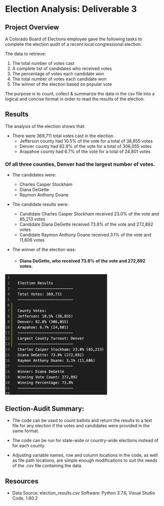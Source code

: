 # Election Analysis: Deliverable 3

## Project Overview

A Colorado Board of Elections employee gave the following tasks to complete the election audit of a recent local congressional election.

 The data to retrieve: 
 1. The total number of votes cast
 2. A complete list of candidates who received votes
 3. The percentage of votes each candidate won
 4. The total number of votes each candidate won
 5. The winner of the election based on popular vote

The purpose is to count, collect & summarize the data in the csv file into
a logical and concise format in order to read the results of the election.

## Results

The analysis of the election shows that:

* There were 369,711 total votes cast in the election.
	- Jefferson county had 10.5% of the vote for a total of 38,855 votes
	- Denver county had 82.8% of the vote for a total of 306,055 votes
	- Arapahoe county had 6.7% of the vote for a total of 24,801 votes

### Of all three counties, Denver had the largest number of votes.

* The candidates were:
	- Charles Casper Stockham
	- Diana DeGette
	- Raymon Anthony Doane

* The candidate results were:
	- Candidate Charles Casper Stockham received 23.0% of the vote and 85,213 votes
	- Candidate Diana DeGette received 73.8% of the vote and 272,892 votes
	- Candidate Raymon Anthony Doane received 3.1% of the vote and 11,606 votes

* The winner of the election was:
	- #### Diana DeGette, who received 73.8% of the vote and 272,892 votes.



![PyPoll_Results](https://github.com/forrestcasey/Election_Analysis/blob/main/PyPoll_Results.png)





## Election-Audit Summary:

* The code can be used to count ballots and return the results to a text file for any election if the votes and candidates were provided in the same format.

* The code can be run for state-wide or country-wide elections instead of for each county.

* Adjusting variable names, row and column locations in the code, as well as file path locations, are simple enough modifications to suit the needs of the .csv file containing the data. 

## Resources

* Data Source: election_results.csv
Software: Python 3.7.6, Visual Studio Code, 1.60.2
